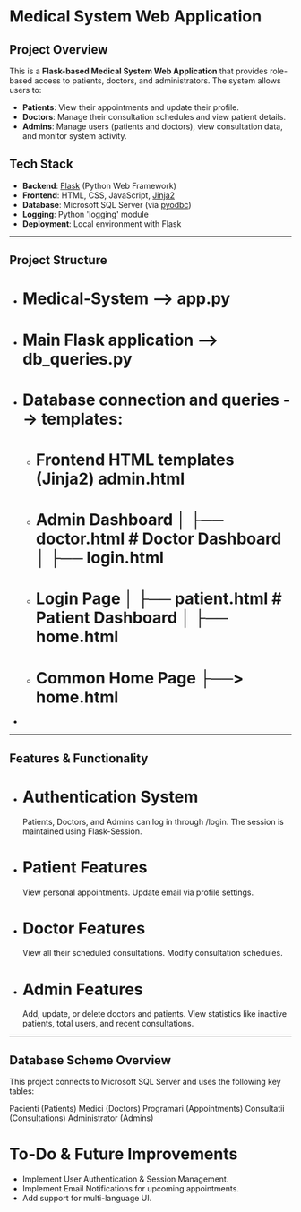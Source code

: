 # Medical System Web Application

## Project Overview
This is a **Flask-based Medical System Web Application** that provides role-based access to patients, doctors, and administrators. The system allows users to:
- **Patients**: View their appointments and update their profile.
- **Doctors**: Manage their consultation schedules and view patient details.
- **Admins**: Manage users (patients and doctors), view consultation data, and monitor system activity.

## Tech Stack
- **Backend**: [Flask](https://flask.palletsprojects.com/) (Python Web Framework)
- **Frontend**: HTML, CSS, JavaScript, [Jinja2](https://jinja.palletsprojects.com/)
- **Database**: Microsoft SQL Server (via [pyodbc](https://github.com/mkleehammer/pyodbc))
- **Logging**: Python 'logging' module
- **Deployment**: Local environment with Flask

---

## Project Structure
- # Medical-System  --> app.py
- # Main Flask application --> db_queries.py
- # Database connection and queries --> templates:
  - # Frontend HTML templates (Jinja2)  admin.html
  - # Admin Dashboard │ ├── doctor.html # Doctor Dashboard │ ├── login.html
  - # Login Page │ ├── patient.html # Patient Dashboard │ ├── home.html
  - # Common Home Page ├──> home.html
- 

---

## Features & Functionality
- # Authentication System
  Patients, Doctors, and Admins can log in through /login.
  The session is maintained using Flask-Session.
- # Patient Features
  View personal appointments.
  Update email via profile settings.
- # Doctor Features
  View all their scheduled consultations.
  Modify consultation schedules.
- # Admin Features
  Add, update, or delete doctors and patients.
  View statistics like inactive patients, total users, and recent consultations.

---

## Database Scheme Overview
This project connects to Microsoft SQL Server and uses the following key tables:

Pacienti (Patients)
Medici (Doctors)
Programari (Appointments)
Consultatii (Consultations)
Administrator (Admins)

# To-Do & Future Improvements
- Implement User Authentication & Session Management.
- Implement Email Notifications for upcoming appointments.
- Add support for multi-language UI.
